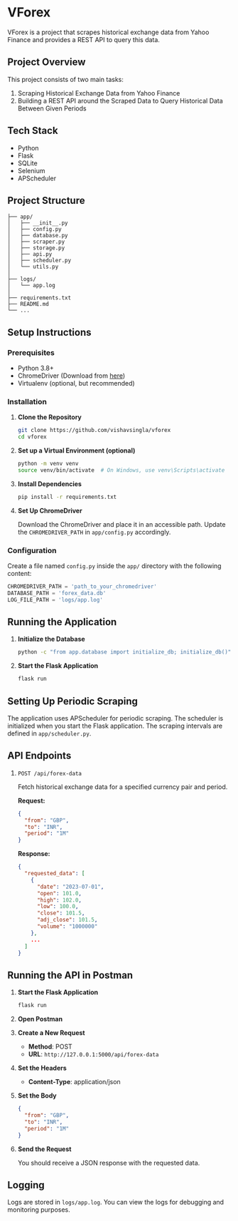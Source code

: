 # VForex

VForex is a project that scrapes historical exchange data from Yahoo Finance and provides a REST API to query this data.

## Project Overview

This project consists of two main tasks:
1. Scraping Historical Exchange Data from Yahoo Finance
2. Building a REST API around the Scraped Data to Query Historical Data Between Given Periods

## Tech Stack

* Python
* Flask
* SQLite
* Selenium
* APScheduler

## Project Structure

```
├── app/
│   ├── __init__.py
│   ├── config.py
│   ├── database.py
│   ├── scraper.py
│   ├── storage.py
│   ├── api.py
│   ├── scheduler.py
│   └── utils.py
│
├── logs/
│   └── app.log
│
├── requirements.txt
├── README.md
└── ...
```

## Setup Instructions

### Prerequisites

* Python 3.8+
* ChromeDriver (Download from [here](https://sites.google.com/a/chromium.org/chromedriver/downloads))
* Virtualenv (optional, but recommended)

### Installation

1. **Clone the Repository**

   ```sh
   git clone https://github.com/vishavsingla/vforex
   cd vforex
   ```

2. **Set up a Virtual Environment (optional)**

   ```sh
   python -m venv venv
   source venv/bin/activate  # On Windows, use venv\Scripts\activate
   ```

3. **Install Dependencies**

   ```sh
   pip install -r requirements.txt
   ```

4. **Set Up ChromeDriver**

   Download the ChromeDriver and place it in an accessible path. Update the `CHROMEDRIVER_PATH` in `app/config.py` accordingly.

### Configuration

Create a file named `config.py` inside the `app/` directory with the following content:

```python
CHROMEDRIVER_PATH = 'path_to_your_chromedriver'
DATABASE_PATH = 'forex_data.db'
LOG_FILE_PATH = 'logs/app.log'
```

## Running the Application

1. **Initialize the Database**

   ```sh
   python -c "from app.database import initialize_db; initialize_db()"
   ```

2. **Start the Flask Application**

   ```sh
   flask run
   ```

## Setting Up Periodic Scraping

The application uses APScheduler for periodic scraping. The scheduler is initialized when you start the Flask application. The scraping intervals are defined in `app/scheduler.py`.

## API Endpoints

1. `POST /api/forex-data`

   Fetch historical exchange data for a specified currency pair and period.

   **Request:**
   ```json
   {
     "from": "GBP",
     "to": "INR",
     "period": "1M"
   }
   ```

   **Response:**
   ```json
   {
     "requested_data": [
       {
         "date": "2023-07-01",
         "open": 101.0,
         "high": 102.0,
         "low": 100.0,
         "close": 101.5,
         "adj_close": 101.5,
         "volume": "1000000"
       },
       ...
     ]
   }
   ```

## Running the API in Postman

1. **Start the Flask Application**

   ```sh
   flask run
   ```

2. **Open Postman**

3. **Create a New Request**
   - **Method**: POST
   - **URL**: `http://127.0.0.1:5000/api/forex-data`

4. **Set the Headers**
   - **Content-Type**: application/json

5. **Set the Body**
   ```json
   {
     "from": "GBP",
     "to": "INR",
     "period": "1M"
   }
   ```

6. **Send the Request**

   You should receive a JSON response with the requested data.

## Logging

Logs are stored in `logs/app.log`. You can view the logs for debugging and monitoring purposes.

